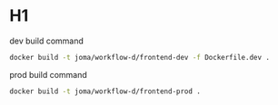 # H1

dev build command

```sh
docker build -t joma/workflow-d/frontend-dev -f Dockerfile.dev .
```

prod build command

```sh
docker build -t joma/workflow-d/frontend-prod .
```
